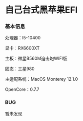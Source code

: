 # 自己台式黑苹果EFI

### 基本信息

处理器：I5-10400

显卡：RX6600XT

主板：微星B560M迫击炮WIFI版

固态：三星980

主适配系统：MacOS Monterey 12.1.0

OpenCore：0.7.7

### BUG
暂未发现
